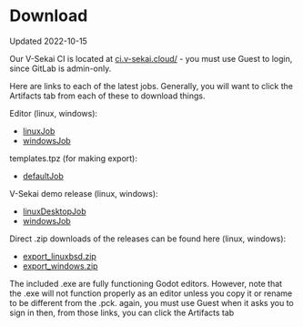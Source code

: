 # Download

Updated 2022-10-15

Our V-Sekai CI is located at [ci.v-sekai.cloud/](https://ci.v-sekai.cloud) - you must use Guest to login, since GitLab is admin-only.

Here are links to each of the latest jobs. Generally, you will want to click the Artifacts tab from each of these to download things.

Editor (linux, windows):

* [linuxJob](https://ci.v-sekai.cloud/go/tab/build/detail/godot-groups-editor/latest/defaultStage/latest/linuxJob)
* [windowsJob](https://ci.v-sekai.cloud/go/tab/build/detail/godot-groups-editor/latest/defaultStage/latest/windowsJob)

templates.tpz (for making export):

* [defaultJob](https://ci.v-sekai.cloud/go/tab/build/detail/godot-groups-editor/latest/templateZipStage/latest/defaultJob)

V-Sekai demo release (linux, windows):

* [linuxDesktopJob](https://ci.v-sekai.cloud/go/tab/build/detail/groups-export/latest/exportStage/latest/linuxDesktopJob)
* [windowsJob](https://ci.v-sekai.cloud/go/tab/build/detail/groups-export/latest/exportStage/latest/windowsJob)

Direct .zip downloads of the releases can be found here (linux, windows):

* [export_linuxbsd.zip](https://ci.v-sekai.cloud/go/files/groups-export/latest/exportStage/latest/linuxDesktopJob/export_linuxbsd.zip)
* [export_windows.zip](https://ci.v-sekai.cloud/go/files/groups-export/latest/exportStage/latest/windowsJob/export_windows.zip)

The included .exe are fully functioning Godot editors. However, note that the .exe will not function properly as an editor unless you copy it or rename to be different from the .pck. again, you must use Guest when it asks you to sign in then, from those links, you can click the Artifacts tab
